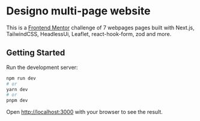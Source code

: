 # Designo multi-page website

This is a [Frontend Mentor](https://www.frontendmentor.io/challenges/designo-multipage-website-G48K6rfUT) challenge of 7 webpages pages built with Next.js, TailwindCSS, HeadlessUi, Leaflet, react-hook-form, zod and more.

## Getting Started

Run the development server:

```bash
npm run dev
# or
yarn dev
# or
pnpm dev
```

Open [http://localhost:3000](http://localhost:3000) with your browser to see the result.
